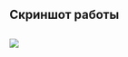 <h2>Скриншот работы<h2>
<img src="https://github.com/DevLevKek/FinalProject/assets/135211811/26056dcd-61e3-43c5-8201-5b1b31739e02">
